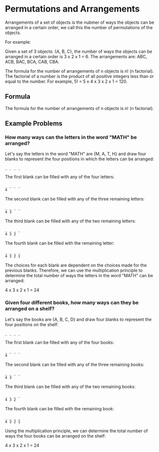 # Permutations and Arrangements

Arrangements of a set of objects is the nubmer of ways the objects can be arranged in 
a certain order, we call this the number of permutations of the objects.

For example:

Given a set of 3 objects: {A, B, C}, the number of ways the objects can be arranged in
a certain order is 3 x 2 x 1 = 6. The arrangements are: ABC, ACB, BAC, BCA, CAB, CBA.

The formula for the number of arrangements of n objects is n! (n factorial). The factorial
of a number is the product of all positive integers less than or equal to the number. For
example, 5! = 5 x 4 x 3 x 2 x 1 = 120.

## Formula

The formula for the number of arrangements of n objects is n! (n factorial).

## Example Problems

### How many ways can the letters in the word "MATH" be arranged?

Let's say the letters in the word "MATH" are {M, A, T, H} and draw four blanks to represent
the four positions in which the letters can be arranged:

```
_ _ _ _
```

The first blank can be filled with any of the four letters:

```
_ _ _ _
4
```

The second blank can be filled with any of the three remaining letters:

```
_ _ _ _
4 3
```

The third blank can be filled with any of the two remaining letters:

```
_ _ _ _
4 3 2
```

The fourth blank can be filled with the remaining letter:

```
_ _ _ _
4 3 2 1
```

The choices for each blank are dependent on the choices made for the previous blanks. Therefore,
we can use the multiplication principle to determine the total number of ways the letters in the
word "MATH" can be arranged:

4 x 3 x 2 x 1 = 24

### Given four different books, how many ways can they be arranged on a shelf?

Let's say the books are {A, B, C, D} and draw four blanks to represent the four positions on the
shelf:

```
_ _ _ _
```

The first blank can be filled with any of the four books:

```
_ _ _ _
4
```

The second blank can be filled with any of the three remaining books:

```
_ _ _ _
4 3
```

The third blank can be filled with any of the two remaining books:

```
_ _ _ _
4 3 2
```

The fourth blank can be filled with the remaining book:

```
_ _ _ _
4 3 2 1
```

Using the multiplication principle, we can determine the total number of ways the four books can be
arranged on the shelf:

4 x 3 x 2 x 1 = 24

